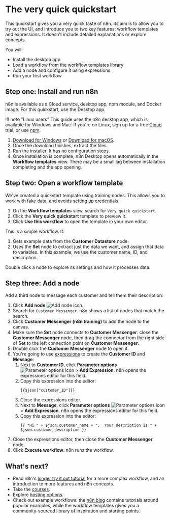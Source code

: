# The very quick quickstart

This quickstart gives you a very quick taste of n8n. Its aim is to allow you to try out the UI, and introduce you to two key features: workflow templates and expressions. It doesn't include detailed explanations or explore concepts.

You will:

* Install the desktop app
* Load a workflow from the workflow templates library
* Add a node and configure it using expressions.
* Run your first workflow

## Step one: Install and run n8n

n8n is available as a Cloud service, desktop app, npm module, and Docker image. For this quickstart, use the Desktop app.

!!! note "Linux users"
    This guide uses the n8n desktop app, which is available for Windows and Mac. If you're on Linux, sign up for a free [Cloud](/hosting/installation/cloud/) trial, or use [npm](/hosting/installation/npm/).


1. [Download for Windows](https://downloads.n8n.io/file/n8n-downloads/n8n-win.zip) or [Download for macOS](https://downloads.n8n.io/file/n8n-downloads/n8n-mac.zip).
2. Once the download finishes, extract the files.
3. Run the installer. It has no configuration steps.
4. Once installation is complete, n8n Desktop opens automatically in the **Workflow templates** view. There may be a small lag between installation completing and the app opening.

## Step two: Open a workflow template

We've created a quickstart template using training nodes. This allows you to work with fake data, and avoids setting up credentials.

1. On the **Workflow templates** view, search for `Very quick quickstart`.
2. Click the **Very quick quickstart** template to preview it.
3. Click **Use this workflow** to open the template in your own editor.

This is a simple workflow. It:

1. Gets example data from the **Customer Datastore** node.
2. Uses the **Set** node to extract just the data we want, and assign that data to variables. In this example, we use the customer name, ID, and description.

Double click a node to explore its settings and how it processes data.

## Step three: Add a node

Add a third node to message each customer and tell them their description:

1. Click **Add node** <span class="inline-image">![Add node icon](/_images/try-it-out/quickstart/add-node.png)</span>.
2. Search for `Customer Messenger`. n8n shows a list of nodes that match the search.
3. Click **Customer Messenger (n8n training)** to add the node to the canvas.
4. Make sure the **Set** node connects to **Customer Messenger**: close the **Customer Messenger** node, then drag the connector from the right side of **Set** to the left connection point on **Customer Messenger**.
5. Double click the **Customer Messenger** node to open it.
6. You're going to use [expressions](/code-examples/expressions/) to create the **Customer ID** and **Message**:
    1. Next to **Customer ID**, click **Parameter options** <span class="inline-image">![Parameter options icon](/_images/try-it-out/quickstart/parameter-options.png)</span> > **Add Expression**. n8n opens the expressions editor for this field.
    2. Copy this expression into the editor:
        ```
        {{$json["customer_ID"]}}
        ```
    3. Close the expressions editor.
    4. Next to **Message**, click **Parameter options** <span class="inline-image">![Parameter options icon](/_images/try-it-out/quickstart/parameter-options.png)</span> > **Add Expression**. n8n opens the expressions editor for this field.
    5. Copy this expression into the editor:
        ```
        {{ "Hi " + $json.customer_name + ",  Your description is " + $json.customer_description }}
        ```
7. Close the expressions editor, then close the **Customer Messenger** node.
8. Click **Execute workflow**. n8n runs the workflow.


## What's next?

* Read n8n's [longer try it out tutorial](/try-it-out/longer-introduction/) for a more complex workflow, and an introduction to more features and n8n concepts.
* Take the [courses](/courses/).
* Explore [hosting options](/hosting/options/).
* Check out example workflows: the [n8n blog](https://n8n.io/blog/tag/tutorial/) contains tutorials around popular examples, while the workflow templates gives you a community-sourced library of inspiration and starting points.

